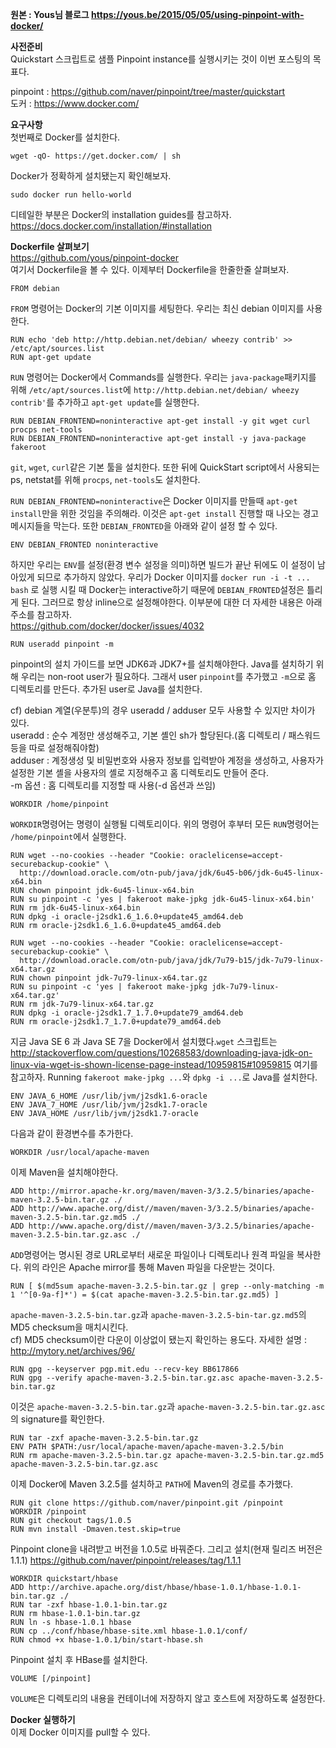 **원본 : Yous님 블로그 https://yous.be/2015/05/05/using-pinpoint-with-docker/**

**사전준비**<br>
Quickstart 스크립트로 샘플 Pinpoint instance를 실행시키는 것이 이번 포스팅의 목표다. <br>

pinpoint : https://github.com/naver/pinpoint/tree/master/quickstart<br>
도커 : https://www.docker.com/

**요구사항**<br>
첫번째로 Docker를 설치한다. 
```
wget -qO- https://get.docker.com/ | sh
```
Docker가 정확하게 설치됐는지 확인해보자.
```
sudo docker run hello-world
```
디테일한 부분은 Docker의 installation guides를 참고하자.<br> https://docs.docker.com/installation/#installation

**Dockerfile 살펴보기**<br>
https://github.com/yous/pinpoint-docker <br>
여기서 Dockerfile을 볼 수 있다. 이제부터 Dockerfile을 한줄한줄 살펴보자. 

```
FROM debian
```
```FROM``` 명령어는 Docker의 기본 이미지를 세팅한다. 우리는 최신 debian 이미지를 사용한다. 

```
RUN echo 'deb http://http.debian.net/debian/ wheezy contrib' >> /etc/apt/sources.list
RUN apt-get update

```
```RUN``` 명령어는 Docker에서 Commands를 실행한다. 우리는 ```java-package```패키지를 위해 ```/etc/apt/sources.list```에  ```http://http.debian.net/debian/ wheezy contrib'```를 추가하고 ```apt-get update```를 실행한다. 

```
RUN DEBIAN_FRONTEND=noninteractive apt-get install -y git wget curl procps net-tools
RUN DEBIAN_FRONTEND=noninteractive apt-get install -y java-package fakeroot
```
```git```, ```wget```, ```curl```같은 기본 툴을 설치한다. 또한 뒤에  QuickStart script에서 사용되는 ps, netstat를 위해 ```procps```, ```net-tools```도 설치한다. 

```RUN DEBIAN_FRONTEND=noninteractive```은 Docker 이미지를 만들때 ```apt-get install```만을 위한 것임을 주의해라. 이것은 ```apt-get install``` 진행할 때 나오는 경고 메시지들을 막는다. 또한 `DEBIAN_FRONTED`을 아래와 같이 설정 할 수 있다.

```
ENV DEBIAN_FRONTED noninteractive
```
하지만 우리는 `ENV`를 설정(환경 변수 설정을 의미)하면 빌드가 끝난 뒤에도 이 설정이 남아있게 되므로 추가하지 않았다. 우리가 Docker 이미지를 `docker run -i -t ... bash`
로 실행 시킬 때 Docker는 interactive하기 때문에 `DEBIAN_FRONTED`설정은 틀리게 된다. 그러므로 항상 inline으로 설정해야한다. 이부분에 대한 더 자세한 내용은 아래 주소를 참고하자. <br>
https://github.com/docker/docker/issues/4032<br>

```
RUN useradd pinpoint -m
```
pinpoint의 설치 가이드를 보면 JDK6과 JDK7+를 설치해야한다. Java를 설치하기 위해 우리는 non-root user가 필요하다. 그래서 user `pinpoint`를 추가했고 `-m`으로  홈 디렉토리를 만든다. 추가된 user로 Java를 설치한다. 

cf) debian 계열(우분투)의 경우 useradd / adduser 모두 사용할 수 있지만 차이가 있다.<br>
useradd : 순수 계정만 생성해주고, 기본 셸인 sh가 할당된다.(홈 디렉토리 / 패스워드 등을 따로 설정해줘야함)<br>
adduser : 계정생성 및 비밀번호와 사용자 정보를 입력받아 계정을 생성하고, 사용자가 설정한 기본 셸을 사용자의 셸로 지정해주고 홈 디렉토리도 만들어 준다. <br>
-m 옵션 : 홈 디렉토리를 지정할 때 사용(-d 옵션과 쓰임)

```
WORKDIR /home/pinpoint
```
`WORKDIR`명령어는 명령이 실행될 디렉토리이다. 위의 명령어 후부터 모든 `RUN`명령어는 `/home/pinpoint`에서 실행한다. 

```
RUN wget --no-cookies --header "Cookie: oraclelicense=accept-securebackup-cookie" \
  http://download.oracle.com/otn-pub/java/jdk/6u45-b06/jdk-6u45-linux-x64.bin
RUN chown pinpoint jdk-6u45-linux-x64.bin
RUN su pinpoint -c 'yes | fakeroot make-jpkg jdk-6u45-linux-x64.bin'
RUN rm jdk-6u45-linux-x64.bin
RUN dpkg -i oracle-j2sdk1.6_1.6.0+update45_amd64.deb
RUN rm oracle-j2sdk1.6_1.6.0+update45_amd64.deb

RUN wget --no-cookies --header "Cookie: oraclelicense=accept-securebackup-cookie" \
  http://download.oracle.com/otn-pub/java/jdk/7u79-b15/jdk-7u79-linux-x64.tar.gz
RUN chown pinpoint jdk-7u79-linux-x64.tar.gz
RUN su pinpoint -c 'yes | fakeroot make-jpkg jdk-7u79-linux-x64.tar.gz'
RUN rm jdk-7u79-linux-x64.tar.gz
RUN dpkg -i oracle-j2sdk1.7_1.7.0+update79_amd64.deb
RUN rm oracle-j2sdk1.7_1.7.0+update79_amd64.deb
```
지금 Java SE 6 과 Java SE 7을 Docker에서 설치했다.`wget` 스크립트는 http://stackoverflow.com/questions/10268583/downloading-java-jdk-on-linux-via-wget-is-shown-license-page-instead/10959815#10959815 여기를 참고하자. 
Running `fakeroot make-jpkg ...`와 `dpkg -i ...`로 Java를 설치한다. 

```
ENV JAVA_6_HOME /usr/lib/jvm/j2sdk1.6-oracle
ENV JAVA_7_HOME /usr/lib/jvm/j2sdk1.7-oracle
ENV JAVA_HOME /usr/lib/jvm/j2sdk1.7-oracle
```
다음과 같이 환경변수를 추가한다. 

```
WORKDIR /usr/local/apache-maven
```
이제 Maven을 설치해야한다. 

```
ADD http://mirror.apache-kr.org/maven/maven-3/3.2.5/binaries/apache-maven-3.2.5-bin.tar.gz ./
ADD http://www.apache.org/dist//maven/maven-3/3.2.5/binaries/apache-maven-3.2.5-bin.tar.gz.md5 ./
ADD http://www.apache.org/dist//maven/maven-3/3.2.5/binaries/apache-maven-3.2.5-bin.tar.gz.asc ./
```
`ADD`명령어는 명시된 경로 URL로부터 새로운 파일이나 디렉토리나 원격 파일을 복사한다. 위의 라인은 Apache mirror를 통해 Maven 파일을 다운받는 것이다. 

```
RUN [ $(md5sum apache-maven-3.2.5-bin.tar.gz | grep --only-matching -m 1 '^[0-9a-f]*') = $(cat apache-maven-3.2.5-bin.tar.gz.md5) ]
```
`apache-maven-3.2.5-bin.tar.gz`과 `apache-maven-3.2.5-bin-tar.gz.md5`의 MD5 checksum을 매치시킨다. <br>
cf) MD5 checksum이란 다운이 이상없이 됐는지 확인하는 용도다. 자세한 설명 : http://mytory.net/archives/96/

```
RUN gpg --keyserver pgp.mit.edu --recv-key BB617866
RUN gpg --verify apache-maven-3.2.5-bin.tar.gz.asc apache-maven-3.2.5-bin.tar.gz
```
이것은 `apache-maven-3.2.5-bin.tar.gz`과 `apache-maven-3.2.5-bin.tar.gz.asc`의 signature를 확인한다.

```
RUN tar -zxf apache-maven-3.2.5-bin.tar.gz
ENV PATH $PATH:/usr/local/apache-maven/apache-maven-3.2.5/bin
RUN rm apache-maven-3.2.5-bin.tar.gz apache-maven-3.2.5-bin.tar.gz.md5 apache-maven-3.2.5-bin.tar.gz.asc
```
이제 Docker에 Maven 3.2.5를 설치하고 `PATH`에 Maven의 경로를 추가했다. 

```
RUN git clone https://github.com/naver/pinpoint.git /pinpoint
WORKDIR /pinpoint
RUN git checkout tags/1.0.5
RUN mvn install -Dmaven.test.skip=true
```
Pinpoint clone을 내려받고 버전을 1.0.5로 바꿔준다. 그리고 설치(현재 릴리즈 버전은 1.1.1)
https://github.com/naver/pinpoint/releases/tag/1.1.1

```
WORKDIR quickstart/hbase
ADD http://archive.apache.org/dist/hbase/hbase-1.0.1/hbase-1.0.1-bin.tar.gz ./
RUN tar -zxf hbase-1.0.1-bin.tar.gz
RUN rm hbase-1.0.1-bin.tar.gz
RUN ln -s hbase-1.0.1 hbase
RUN cp ../conf/hbase/hbase-site.xml hbase-1.0.1/conf/
RUN chmod +x hbase-1.0.1/bin/start-hbase.sh
```
Pinpoint 설치 후 HBase를 설치한다. 

```
VOLUME [/pinpoint]
```
`VOLUME`은 디렉토리의 내용을 컨테이너에 저장하지 않고 호스트에 저장하도록 설정한다. 

**Docker 실행하기**<br>
이제 Docker 이미지를 pull할 수 있다.
```

```